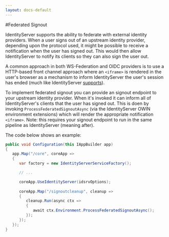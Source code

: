 ```yaml
---
layout: docs-default
---
```


#Federated Signout

IdentityServer supports the ability to federate with external identity providers. When a user signs out of an upstream identity provider, depending upon the protocol used, it might be possible to receive a notification when the user has signed out. This would then allow IdentityServer to notify its clients so they can also sign the user out.

A common approach in both WS-Federation and OIDC providers is to use a HTTP-based front channel approach where an `<iframe>` is rendered in the user's browser as a mechanism to inform IdentityServer the user's session has ended (much like IdentityServer [supports](signout-http.html)).

To implement federated signout you can provide an signout endpoint to your upstream identity provider. When it's invoked it can inform all of IdentityServer's clients that the user has signed out. This is doen by invoking `ProcessFederatedSignoutAsync` (via the IdentityServer OWIN environment extensions) which will render the appropriate notification `<iframe>`. Note: this requires your signout endpoint to run in the same pipeline as IdentityServer (meaning after).

The code below shows an example:

```csharp
public void Configuration(this IAppBuilder app)
{
   app.Map("/core", coreApp =>
   {
      var factory = new IdentityServerServiceFactory();

      // ...

      coreApp.UseIdentityServer(idsrvOptions);
      
      coreApp.Map("/signoutcleanup", cleanup =>
      {
         cleanup.Run(async ctx =>
         {
            await ctx.Environment.ProcessFederatedSignoutAsync();
         });
      });
   });
}
```
